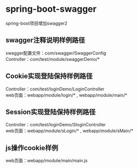 # spring-boot-swagger
spring-boot项目增加swagger2

## swagger注释说明样例路径
swagger配置文件：com/swagger/SwaggerConfig <br>
Controller：com/test/module/swaggerDemo/*

## Cookie实现登陆保持样例路径
Controller：com/test/loginDemo/LoginController <br>
web页面：webapp/module/login/* , webapp/module/main/*

## Session实现登陆保持样例路径
Controller：com/test/loginDemo/SloginController <br>
web页面：webapp/module/sLogin/* , webapp/module/sMain/*

## js操作cookie样例
web页面：webapp/module/main/main.js
